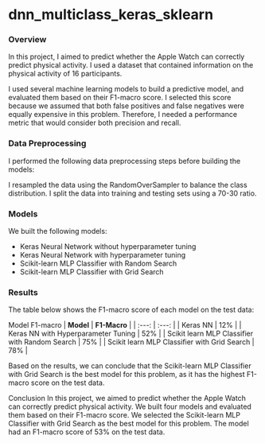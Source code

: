 # dnn_multiclass_keras_sklearn


<h3>Overview</h3>
In this project, I aimed to predict whether the Apple Watch can correctly predict physical activity. I used a dataset that contained information on the physical activity of 16 participants.

I used several machine learning models to build a predictive model, and  evaluated them based on their F1-macro score. I selected this score because we assumed that both false positives and false negatives were equally expensive in this problem. Therefore, I needed a performance metric that would consider both precision and recall.

<h3>Data Preprocessing</h3>
I performed the following data preprocessing steps before building the models:

I resampled the data using the RandomOverSampler to balance the class distribution.
I split the data into training and testing sets using a 70-30 ratio.

<h3>Models</h3>
We built the following models:

<ul>
<li>Keras Neural Network without hyperparameter tuning</li>
<li>Keras Neural Network with hyperparameter tuning</li>
<li>Scikit-learn MLP Classifier with Random Search</li>
<li>Scikit-learn MLP Classifier with Grid Search</li>

</ul>


<h3>Results</h3>
The table below shows the F1-macro score of each model on the test data:

Model	F1-macro
| **Model** | **F1-Macro** |
| :---: | :---: |
| Keras NN | 12% |
| Keras NN with Hyperparameter Tuning | 52% |
| Scikit learn MLP Classifier with Random Search | 75%  |
| Scikit learn MLP Classifier with Grid Search | 78% |

Based on the results, we can conclude that the Scikit-learn MLP Classifier with Grid Search is the best model for this problem, as it has the highest F1-macro score on the test data.

Conclusion
In this project, we aimed to predict whether the Apple Watch can correctly predict physical activity. We built four models and evaluated them based on their F1-macro score. We selected the Scikit-learn MLP Classifier with Grid Search as the best model for this problem. The model had an F1-macro score of 53% on the test data.
